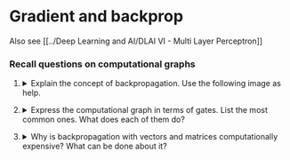 # Gradient and backprop

Also see [[../Deep Learning and AI/DLAI VI - Multi Layer Perceptron]]

### Recall questions on computational graphs

1. <details markdown=1><summary markdown="span">Explain the concept of backpropagation. Use the following image as help.</summary>

    \
    ![](grd1.png)
	

</details>

2. <details markdown=1><summary markdown="span"> Express the computational graph in terms of gates. List the most common ones. What does each of them do?</summary>

    \
    Most common:
	![](grd2.png)

	Effective implementation:
	![](grd3.png)

</details>

3. <details markdown=1><summary markdown="span"> Why is backpropagation with vectors and matrices computationally expensive? What can be done about it? </summary>

    \
    Because we would have to compute =="huge" Jacobian matrices== that take up  a lot of memory. 

	![](grd5.png)
    
    By reflecting on which elements influence the final result we can optimise computation by multiplying only the elements that actually affect the gradient.

	![](grd4.png)
   
</details>